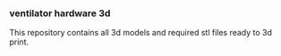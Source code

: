 ### ventilator hardware 3d  
This repository contains all 3d models and required stl files ready to 3d print. 